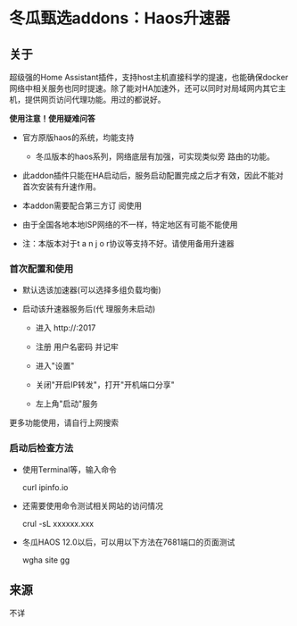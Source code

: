 # 冬瓜甄选addons：Haos升速器

## 关于

超级强的Home Assistant插件，支持host主机直接科学的提速，也能确保docker网络中相关服务也同时提速。除了能对HA加速外，还可以同时对局域网内其它主机，提供网页访问代理功能。用过的都说好。

**使用注意！使用疑难问答**

* 官方原版haos的系统，均能支持

    * 冬瓜版本的haos系列，网络底层有加强，可实现类似旁 路由的功能。

* 此addon插件只能在HA启动后，服务启动配置完成之后才有效，因此不能对首次安装有升速作用。

* 本addon需要配合第三方订 阅使用

* 由于全国各地本地ISP网络的不一样，特定地区有可能不能使用

* 注：本版本对于t a n j o r协议等支持不好。请使用备用升速器

### 首次配置和使用

* 默认选该加速器(可以选择多组负载均衡)

* 启动该升速器服务后(代 理服务未启动)

	* 进入 http://<HOME-ASSISTANT-HOSTIP>:2017

	* 注册 用户名密码 并记牢

	* 进入"设置"

	* 关闭"开启IP转发"，打开"开机端口分享"

	* 左上角"启动"服务

更多功能使用，请自行上网搜索

### 启动后检查方法

* 使用Terminal等，输入命令

  curl ipinfo.io

* 还需要使用命令测试相关网站的访问情况

  crul -sL xxxxxx.xxx

* 冬瓜HAOS 12.0以后，可以用以下方法在7681端口的页面测试

  wgha site gg

## 来源

不详